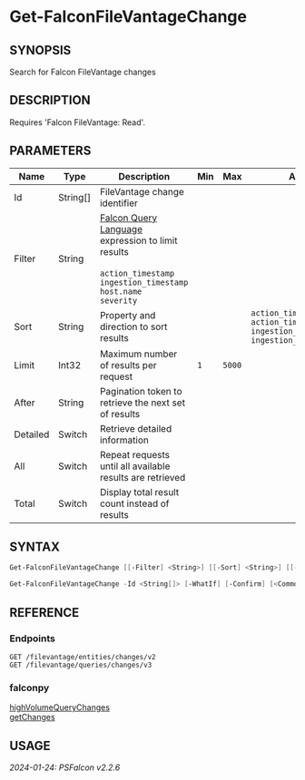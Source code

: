 ﻿# Get-FalconFileVantageChange
## SYNOPSIS
Search for Falcon FileVantage changes
## DESCRIPTION
Requires 'Falcon FileVantage: Read'.
## PARAMETERS
|Name|Type|Description|Min|Max|Allowed|Pipeline|PipelineByName|
|----|----|-----------|---|---|-------|--------|--------------|
|Id|String[]|FileVantage change identifier||||X|X|
|Filter|String|[Falcon Query Language](Filtering-Results) expression to limit results<BR><BR>`action_timestamp`<BR>`ingestion_timestamp`<BR>`host.name`<BR>`severity`||||||
|Sort|String|Property and direction to sort results|||`action_timestamp\|asc`<BR>`action_timestamp\|desc`<BR>`ingestion_timestamp\|asc`<BR>`ingestion_timestamp\|desc`|||
|Limit|Int32|Maximum number of results per request|`1`|`5000`||||
|After|String|Pagination token to retrieve the next set of results||||||
|Detailed|Switch|Retrieve detailed information||||||
|All|Switch|Repeat requests until all available results are retrieved||||||
|Total|Switch|Display total result count instead of results||||||
## SYNTAX
```powershell
Get-FalconFileVantageChange [[-Filter] <String>] [[-Sort] <String>] [[-Limit] <Int32>] [-After <String>] [-Detailed] [-All] [-Total] [-WhatIf] [-Confirm] [<CommonParameters>]
```
```powershell
Get-FalconFileVantageChange -Id <String[]> [-WhatIf] [-Confirm] [<CommonParameters>]
```
## REFERENCE
### Endpoints
```
GET /filevantage/entities/changes/v2
GET /filevantage/queries/changes/v3
```
### falconpy
[highVolumeQueryChanges](https://github.com/CrowdStrike/falconpy/wiki/filevantage#highVolumeQueryChanges)<BR>[getChanges](https://github.com/CrowdStrike/falconpy/wiki/filevantage#getChanges)
## USAGE

_2024-01-24: PSFalcon v2.2.6_
